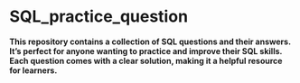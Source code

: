 # SQL_practice_question

**This repository contains a collection of SQL questions and their answers. It’s perfect for anyone wanting to practice and improve their SQL skills. Each question comes with a clear solution, making it a helpful resource for learners.**

